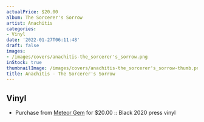 ```yaml
---
actualPrice: $20.00
album: The Sorcerer's Sorrow
artist: Anachitis
categories:
- Vinyl
date: '2022-01-27T06:11:48'
draft: false
images:
- /images/covers/anachitis-the_sorcerer's_sorrow.png
inStock: true
thumbnailImage: /images/covers/anachitis-the_sorcerer's_sorrow-thumb.png
title: Anachitis - The Sorcerer's Sorrow
---
```


## Vinyl
* Purchase from [Meteor Gem](https://meteor-gem.com/products/anachitis-the-sorcerers-sorrow-lp) for $20.00 :: Black 2020 press vinyl
